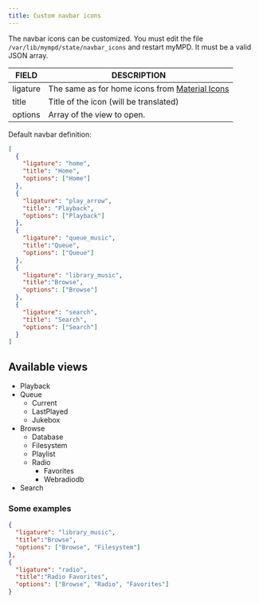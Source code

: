 ```yaml
---
title: Custom navbar icons
---
```


The navbar icons can be customized. You must edit the file `/var/lib/mympd/state/navbar_icons` and restart myMPD. It must be a valid JSON array.

| FIELD | DESCRIPTION |
| ----- | ----------- |
| ligature | The same as for home icons from [Material Icons](https://fonts.google.com/icons?selected=Material+Icons&icon.style=Filled) |
| title | Title of the icon (will be translated) |
| options | Array of the view to open. |

Default navbar definition:

```json
[
  {
    "ligature": "home",
    "title": "Home",
    "options": ["Home"]
  },
  {
    "ligature": "play_arrow",
    "title": "Playback",
    "options": ["Playback"]
  },
  { 
    "ligature": "queue_music",
    "title":"Queue",
    "options": ["Queue"]
  },
  {
    "ligature": "library_music",
    "title":"Browse",
    "options": ["Browse"]
  },
  {
    "ligature": "search",
    "title": "Search",
    "options": ["Search"]
  }
]
```

## Available views

- Playback
- Queue
    - Current
    - LastPlayed
    - Jukebox
- Browse
    - Database
    - Filesystem
    - Playlist
    - Radio
        - Favorites
        - Webradiodb
- Search

### Some examples

```json
{
  "ligature": "library_music",
  "title":"Browse",
  "options": ["Browse", "Filesystem"]
},
{
  "ligature": "radio",
  "title":"Radio Favorites",
  "options": ["Browse", "Radio", "Favorites"]
}
```
